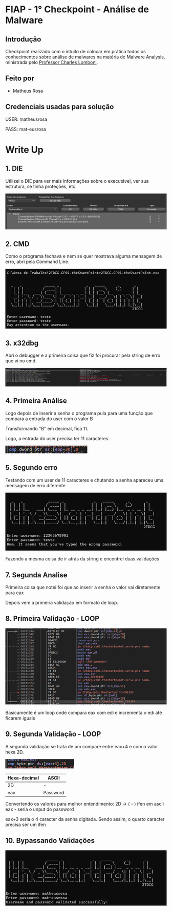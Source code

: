 # FIAP - 1° Checkpoint - Análise de Malware

## Introdução
Checkpoint realizado com o intuito de colocar em prática todos os conhecimentos sobre análise de malwares na matéria de Malware Analysis, ministrada pelo [Professor Charles Lomboni](https://www.linkedin.com/in/charleslomboni/).

## Feito por

- Matheus Rosa

## Credenciais usadas para solução

USER: matheusrosa

PASS: mat-eusrosa

# Write Up

## 1. DIE

Utilizei o DIE para ver mais informações sobre o executável, ver sua estrutura, se tinha proteções, etc.

<img src="Imagens/Imagem1.png">

## 2. CMD

Como o programa fechava e nem se quer mostrava alguma mensagem de erro, abri pela Command Line.

<img src="Imagens/Imagem2.png">

## 3. x32dbg

Abri o debugger e a primeira coisa que fiz foi procurar pela string de erro que vi no cmd. 

<img src="Imagens/Imagem3.png">

## 4. Primeira Análise

Logo depois de inserir a senha o programa pula para uma função que compara a entrada do user com o valor B 

Transformando "B" em decimal, fica 11. 

Logo, a entrada do user precisa ter 11 caracteres. 

<img src="Imagens/Imagem4.png">

## 5. Segundo erro

Testando com um user de 11 caracteres e chutando a senha apareceu uma mensagem de erro diferente 

<img src="Imagens/Imagem5.png">

Fazendo a mesma coisa de ir atrás da string e encontrei duas validações

## 7. Segunda Analise

Primeira coisa que notei foi que ao inserir a senha o valor vai diretamente para eax

Depois vem a primeira validação em formato de loop.

## 8. Primeira Validação - LOOP

<img src="Imagens/Imagem6.png">

Basicamente é um loop onde compara eax com edi e incrementa o edi até ficarem iguais

## 9. Segunda Validação - LOOP

A segunda validação se trata de um compare entre eax+4 e com o valor hexa 2D.

<img src="Imagens/Imagem7.png">

| Hexa-decimal  |  ASCII        |
| ------------- | ------------- |
| 2D            | -             |
| eax           | Password      | 

Convertendo os valores para melhor entendimento: 
2D -> ( - ) ífen em ascii
eax - seria o unput do password

eax+3 seria o 4 caracter da senha digitada.
Sendo assim, o quarto caracter precisa ser um ífen

## 10. Bypassando Validações

<img src="Imagens/Imagem8.png">
